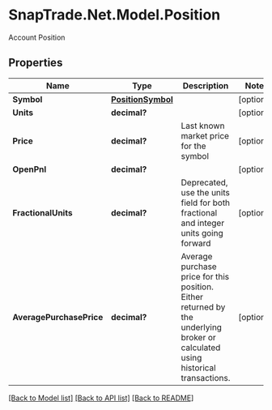 # SnapTrade.Net.Model.Position
Account Position

## Properties

Name | Type | Description | Notes
------------ | ------------- | ------------- | -------------
**Symbol** | [**PositionSymbol**](PositionSymbol.md) |  | [optional] 
**Units** | **decimal?** |  | [optional] 
**Price** | **decimal?** | Last known market price for the symbol | [optional] 
**OpenPnl** | **decimal?** |  | [optional] 
**FractionalUnits** | **decimal?** | Deprecated, use the units field for both fractional and integer units going forward | [optional] 
**AveragePurchasePrice** | **decimal?** | Average purchase price for this position. Either returned by the underlying broker or calculated using historical transactions. | [optional] 

[[Back to Model list]](../README.md#documentation-for-models) [[Back to API list]](../README.md#documentation-for-api-endpoints) [[Back to README]](../README.md)

